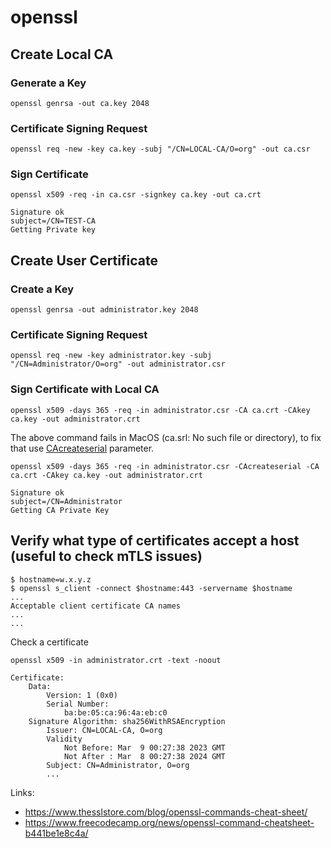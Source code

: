 # openssl

## Create Local CA

### Generate a Key

```
openssl genrsa -out ca.key 2048
```

### Certificate Signing Request

```
openssl req -new -key ca.key -subj "/CN=LOCAL-CA/O=org" -out ca.csr
```

### Sign Certificate

```
openssl x509 -req -in ca.csr -signkey ca.key -out ca.crt
```
```
Signature ok
subject=/CN=TEST-CA
Getting Private key
```

## Create User Certificate

### Create a Key

```
openssl genrsa -out administrator.key 2048
```

### Certificate Signing Request

```
openssl req -new -key administrator.key -subj "/CN=Administrator/O=org" -out administrator.csr
```

### Sign Certificate with Local CA

```
openssl x509 -days 365 -req -in administrator.csr -CA ca.crt -CAkey ca.key -out administrator.crt
```

The above command fails in MacOS (ca.srl: No such file or directory), to fix that use [CAcreateserial](https://www.openssl.org/docs/man3.0/man1/openssl-x509.html) parameter.

```
openssl x509 -days 365 -req -in administrator.csr -CAcreateserial -CA ca.crt -CAkey ca.key -out administrator.crt
```
```
Signature ok
subject=/CN=Administrator
Getting CA Private Key
```

## Verify what type of certificates accept a host (useful to check mTLS issues)

```
$ hostname=w.x.y.z
$ openssl s_client -connect $hostname:443 -servername $hostname
...
Acceptable client certificate CA names
...
...
```

Check a certificate

```
openssl x509 -in administrator.crt -text -noout
```
```
Certificate:
    Data:
        Version: 1 (0x0)
        Serial Number:
            ba:be:05:ca:96:4a:eb:c0
    Signature Algorithm: sha256WithRSAEncryption
        Issuer: CN=LOCAL-CA, O=org
        Validity
            Not Before: Mar  9 00:27:38 2023 GMT
            Not After : Mar  8 00:27:38 2024 GMT
        Subject: CN=Administrator, O=org
        ...
```

Links:
- https://www.thesslstore.com/blog/openssl-commands-cheat-sheet/
- https://www.freecodecamp.org/news/openssl-command-cheatsheet-b441be1e8c4a/
